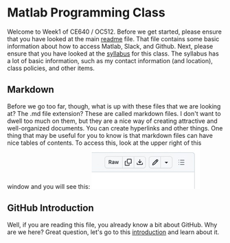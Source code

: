 # Matlab Programming Class
Welcome to Week1 of CE640 / OC512. Before we get started, please ensure that you have looked at the main [readme](../../README.md) file. That file contains some basic information about how to access Matlab, Slack, and Github. Next, please ensure that you have looked at the [syllabus](../../syllabus.md) for this class. The syllabus has a lot of basic information, such as my contact information (and location), class policies, and other items.

## Markdown
Before we go too far, though, what is up with these files that we are looking at? The .md file extension? These are called markdown files. I don't want to dwell too much on them, but they are a nice way of creating attractive and well-organized documents. You can create hyperlinks and other things. One thing that may be useful for you to know is that markdown files can have nice tables of contents. To access this, look at the upper right of this window and you will see this:
![toc](../../images/toc.jpg)

## GitHub Introduction
Well, if you are reading this file, you already know a bit about GitHub. Why are we here? Great question, let's go to this [introduction](github_intro.md) and learn about it.
